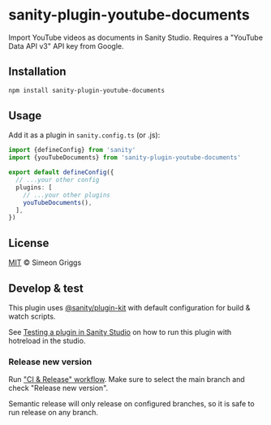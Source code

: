 # sanity-plugin-youtube-documents

Import YouTube videos as documents in Sanity Studio. Requires a "YouTube Data API v3" API key from Google.

## Installation

```sh
npm install sanity-plugin-youtube-documents
```

## Usage

Add it as a plugin in `sanity.config.ts` (or .js):

```ts
import {defineConfig} from 'sanity'
import {youTubeDocuments} from 'sanity-plugin-youtube-documents'

export default defineConfig({
  // ...your other config
  plugins: [
    // ...your other plugins
    youTubeDocuments(),
  ],
})
```

## License

[MIT](LICENSE) © Simeon Griggs

## Develop & test

This plugin uses [@sanity/plugin-kit](https://github.com/sanity-io/plugin-kit)
with default configuration for build & watch scripts.

See [Testing a plugin in Sanity Studio](https://github.com/sanity-io/plugin-kit#testing-a-plugin-in-sanity-studio)
on how to run this plugin with hotreload in the studio.

### Release new version

Run ["CI & Release" workflow](https://github.com/SimeonGriggs/sanity-plugin-youtube-documents/actions/workflows/main.yml).
Make sure to select the main branch and check "Release new version".

Semantic release will only release on configured branches, so it is safe to run release on any branch.
